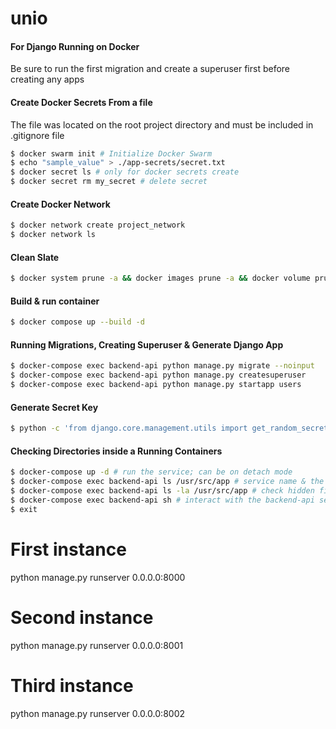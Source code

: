 # unio

#### For Django Running on Docker
Be sure to run the first migration and create a superuser first before
creating any apps 

#### Create Docker Secrets From a file
The file was located on the root project directory and must be included in .gitignore file

```bash
$ docker swarm init # Initialize Docker Swarm
$ echo "sample_value" > ./app-secrets/secret.txt
$ docker secret ls # only for docker secrets create
$ docker secret rm my_secret # delete secret
```

#### Create Docker Network

```bash
$ docker network create project_network
$ docker network ls
```

#### Clean Slate

```bash
$ docker system prune -a && docker images prune -a && docker volume prune -a
```

#### Build & run container

```bash
$ docker compose up --build -d
```

#### Running Migrations, Creating Superuser & Generate Django App

```bash
$ docker-compose exec backend-api python manage.py migrate --noinput
$ docker-compose exec backend-api python manage.py createsuperuser
$ docker-compose exec backend-api python manage.py startapp users 
```

#### Generate Secret Key

```bash
$ python -c 'from django.core.management.utils import get_random_secret_key; print(get_random_secret_key())'
```

#### Checking Directories inside a Running Containers

```bash
$ docker-compose up -d # run the service; can be on detach mode
$ docker-compose exec backend-api ls /usr/src/app # service name & the volume
$ docker-compose exec backend-api ls -la /usr/src/app # check hidden files
$ docker-compose exec backend-api sh # interact with the backend-api service environment
$ exit 
```

# First instance
python manage.py runserver 0.0.0.0:8000

# Second instance
python manage.py runserver 0.0.0.0:8001

# Third instance
python manage.py runserver 0.0.0.0:8002

